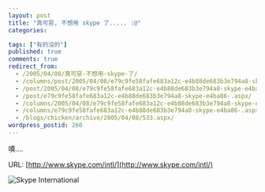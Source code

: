 ```yaml
---
layout: post
title: "真可惡, 不想用 skype 了..... :@"
categories:

tags: ["有的沒的"]
published: true
comments: true
redirect_from:
  - /2005/04/08/真可惡-不想用-skype-了/
  - /columns/post/2005/04/08/e79c9fe58fafe683a12c-e4b88de683b3e794a8-skype-e4ba86-.aspx/
  - /post/2005/04/08/e79c9fe58fafe683a12c-e4b88de683b3e794a8-skype-e4ba86-.aspx/
  - /post/e79c9fe58fafe683a12c-e4b88de683b3e794a8-skype-e4ba86-.aspx/
  - /columns/2005/04/08/e79c9fe58fafe683a12c-e4b88de683b3e794a8-skype-e4ba86-.aspx/
  - /columns/e79c9fe58fafe683a12c-e4b88de683b3e794a8-skype-e4ba86-.aspx/
  - /blogs/chicken/archive/2005/04/08/533.aspx/
wordpress_postid: 260
---
```


嘖....

URL: [http://www.skype.com/intl/](http://www.skype.com/intl/)

![Skype International](/images/2005-04-08-annoying-dont-want-to-use-skype/skype-international.gif)

